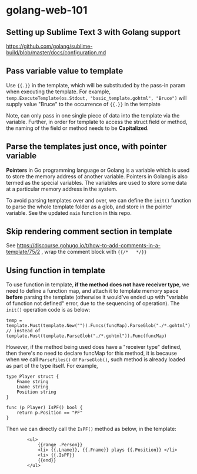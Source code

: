 # golang-web-101

## Setting up Sublime Text 3 with Golang support

https://github.com/golang/sublime-build/blob/master/docs/configuration.md 

## Pass variable value to template

Use `{{.}}` in the template, which will be substituded by the pass-in param when executing the template.
For example, `temp.ExecuteTemplate(os.Stdout, "basic_template.gohtml", "Bruce")` will supply value "Bruce" to the occurrence of `{{.}}` in the template

Note, can only pass in one single piece of data into the template via the variable. Further, in order for template to access the struct field or method, the naming of the field or method needs to be **Capitalized**.

## Parse the templates just once, with pointer variable

**Pointers** in Go programming language or Golang is a variable which is used to store the memory address of another variable. Pointers in Golang is also termed as the special variables. The variables are used to store some data at a particular memory address in the system.

To avoid parsing templates over and over, we can define the `init()` function to parse the whole template folder as a glob, and store in the pointer variable. See the updated `main` function in this repo.

## Skip rendering comment section in template

See https://discourse.gohugo.io/t/how-to-add-comments-in-a-template/75/2 , wrap the comment block with `{{/*   */}}`

## Using function in template

To use function in template, **if the method does not have receiver type**, we need to define a function map, and attach it to template memory space **before** parsing the template (otherwise it would've ended up with "variable of function not defined" error, due to the sequencing of operation). The `init()` operation code is as below:

```
temp = template.Must(template.New("")).Funcs(funcMap).ParseGlob("./*.gohtml")
// instead of template.Must(template.ParseGlob("./*.gohtml")).Func(funcMap)
```

However, if the method being used does have a "receiver type" defined, then there's no need to declare funcMap for this method, it is because when we call `ParseFiles()` or `ParseGlob()`, such method is already loaded as part of the type itself. For example,

```
type Player struct {
	Fname string
	Lname string
	Position string
}

func (p Player) IsPF() bool {
	return p.Position == "PF"
}
```

Then we can directly call the `IsPF()` method as below, in the template:

```
		<ul>
			{{range .Person}}
			<li> {{.Lname}}, {{.Fname}} plays {{.Position}} </li>
			<li> {{.IsPF}}
			{{end}}
		</ul>
```